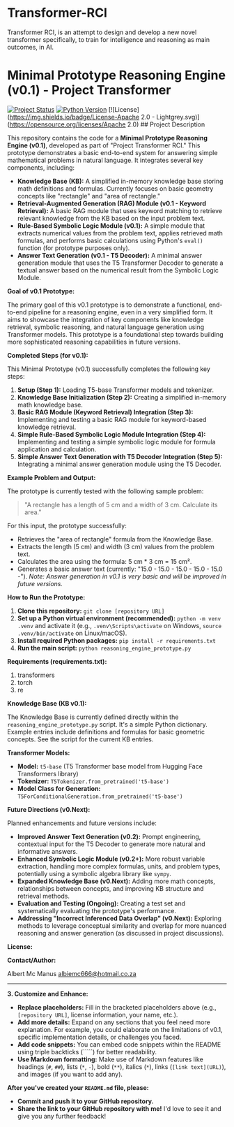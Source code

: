 # Transformer-RCI
Transformer RCI, is an attempt to design and develop a new novel transformer specifically, to train for intelligence and reasoning as main outcomes, in AI.

# Minimal Prototype Reasoning Engine (v0.1) - Project Transformer

[![Project Status](https://img.shields.io/badge/Status-Completed_v0.1_Prototype-brightgreen.svg)](https://)  [![Python Version](https://img.shields.io/badge/Python-3.8+-blue.svg)](https://www.python.org/) [![License](https://img.shields.io/badge/License-Apache 2.0 - Lightgrey.svg)](https://opensource.org/licenses/Apache 2.0) ## Project Description

This repository contains the code for a **Minimal Prototype Reasoning Engine (v0.1)**, developed as part of "Project Transformer RCI."  This prototype demonstrates a basic end-to-end system for answering simple mathematical problems in natural language. It integrates several key components, including:

*   **Knowledge Base (KB):** A simplified in-memory knowledge base storing math definitions and formulas. Currently focuses on basic geometry concepts like "rectangle" and "area of rectangle."
*   **Retrieval-Augmented Generation (RAG) Module (v0.1 - Keyword Retrieval):** A basic RAG module that uses keyword matching to retrieve relevant knowledge from the KB based on the input problem text.
*   **Rule-Based Symbolic Logic Module (v0.1):** A simple module that extracts numerical values from the problem text, applies retrieved math formulas, and performs basic calculations using Python's `eval()` function (for prototype purposes only).
*   **Answer Text Generation (v0.1 - T5 Decoder):** A minimal answer generation module that uses the T5 Transformer Decoder to generate a textual answer based on the numerical result from the Symbolic Logic Module.

**Goal of v0.1 Prototype:**

The primary goal of this v0.1 prototype is to demonstrate a functional, end-to-end pipeline for a reasoning engine, even in a very simplified form.  It aims to showcase the integration of key components like knowledge retrieval, symbolic reasoning, and natural language generation using Transformer models.  This prototype is a foundational step towards building more sophisticated reasoning capabilities in future versions.

**Completed Steps (for v0.1):**

This Minimal Prototype (v0.1) successfully completes the following key steps:

1.  **Setup (Step 1):** Loading T5-base Transformer models and tokenizer.
2.  **Knowledge Base Initialization (Step 2):** Creating a simplified in-memory math knowledge base.
3.  **Basic RAG Module (Keyword Retrieval) Integration (Step 3):** Implementing and testing a basic RAG module for keyword-based knowledge retrieval.
4.  **Simple Rule-Based Symbolic Logic Module Integration (Step 4):** Implementing and testing a simple symbolic logic module for formula application and calculation.
5.  **Simple Answer Text Generation with T5 Decoder Integration (Step 5):**  Integrating a minimal answer generation module using the T5 Decoder.

**Example Problem and Output:**

The prototype is currently tested with the following sample problem:

> "A rectangle has a length of 5 cm and a width of 3 cm. Calculate its area."

For this input, the prototype successfully:

*   Retrieves the "area of rectangle" formula from the Knowledge Base.
*   Extracts the length (5 cm) and width (3 cm) values from the problem text.
*   Calculates the area using the formula: 5 cm * 3 cm = 15 cm².
*   Generates a basic answer text (currently: "15.0 - 15.0 - 15.0 - 15.0 - 15.0 -").  *Note: Answer generation in v0.1 is very basic and will be improved in future versions.*

**How to Run the Prototype:**

1.  **Clone this repository:** `git clone [repository URL]` 
2.  **Set up a Python virtual environment (recommended):** `python -m venv .venv` and activate it (e.g., `.venv\Scripts\activate` on Windows, `source .venv/bin/activate` on Linux/macOS).
3.  **Install required Python packages:** `pip install -r requirements.txt` 
4.  **Run the main script:** `python reasoning_engine_prototype.py`

**Requirements (requirements.txt):**

1. transformers
2. torch
3. re 

**Knowledge Base (KB v0.1):**

The Knowledge Base is currently defined directly within the `reasoning_engine_prototype.py` script.  It's a simple Python dictionary. Example entries include definitions and formulas for basic geometric concepts.  See the script for the current KB entries.

**Transformer Models:**

*   **Model:** `t5-base` (T5 Transformer base model from Hugging Face Transformers library)
*   **Tokenizer:** `T5Tokenizer.from_pretrained('t5-base')`
*   **Model Class for Generation:** `T5ForConditionalGeneration.from_pretrained('t5-base')`

**Future Directions (v0.Next):**

Planned enhancements and future versions include:

*   **Improved Answer Text Generation (v0.2):** Prompt engineering, contextual input for the T5 Decoder to generate more natural and informative answers.
*   **Enhanced Symbolic Logic Module (v0.2+):** More robust variable extraction, handling more complex formulas, units, and problem types, potentially using a symbolic algebra library like `sympy`.
*   **Expanded Knowledge Base (v0.Next):**  Adding more math concepts, relationships between concepts, and improving KB structure and retrieval methods.
*   **Evaluation and Testing (Ongoing):** Creating a test set and systematically evaluating the prototype's performance.
*   **Addressing "Incorrect Inferenced Data Overlap" (v0.Next):**  Exploring methods to leverage conceptual similarity and overlap for more nuanced reasoning and answer generation (as discussed in project discussions).

**License:**


**Contact/Author:**

Albert Mc Manus
albiemc666@hotmail.co.za

---

**3.  Customize and Enhance:**

*   **Replace placeholders:**  Fill in the bracketed placeholders above (e.g., `[repository URL]`, license information, your name, etc.).
*   **Add more details:**  Expand on any sections that you feel need more explanation. For example, you could elaborate on the limitations of v0.1, specific implementation details, or challenges you faced.
*   **Add code snippets:** You can embed code snippets within the README using triple backticks (`````) for better readability.
*   **Use Markdown formatting:**  Make use of Markdown features like headings (`#`, `##`), lists (`*`, `-`), bold (`**`), italics (`*`), links (`[link text](URL)`), and images (if you want to add any).

**After you've created your `README.md` file, please:**

*   **Commit and push it to your GitHub repository.**
*   **Share the link to your GitHub repository with me!** I'd love to see it and give you any further feedback!
